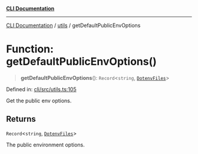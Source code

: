 [**CLI Documentation**](../../README.md)

***

[CLI Documentation](../../README.md) / [utils](../README.md) / getDefaultPublicEnvOptions

# Function: getDefaultPublicEnvOptions()

> **getDefaultPublicEnvOptions**(): `Record`\<`string`, [`DotenvFiles`](../../options/DotenvConfig/interfaces/DotenvFiles.md)\>

Defined in: [cli/src/utils.ts:105](https://github.com/stonemjs/cli/blob/a8ddb59abbd77ddb2870c689c0c7e80297d24c5a/src/utils.ts#L105)

Get the public env options.

## Returns

`Record`\<`string`, [`DotenvFiles`](../../options/DotenvConfig/interfaces/DotenvFiles.md)\>

The public environment options.
